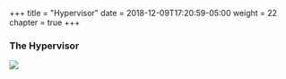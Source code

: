 +++
title = "Hypervisor"
date = 2018-12-09T17:20:59-05:00
weight = 22
chapter = true
+++

### The Hypervisor

![](/images/docker/vm.png)

